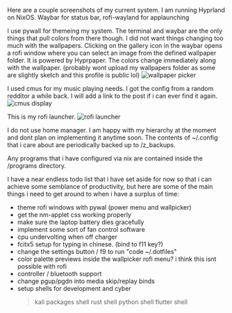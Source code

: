 Here are a couple screenshots of my current system.
I am running Hyprland on NixOS.
Waybar for status bar, rofi-wayland for applaunching

I use pywall for themeing my system. The terminal and waybar are the only things that pull colors from there though. I did not want things changing too much with the wallpapers.
Clicking on the gallery icon in the waybar opens a rofi window where you can select an image from the defined wallpaper folder. It is powered by Hyprpaper. The colors change immediately along with the wallpaper. (probably wont upload my wallpapers folder as some are slightly sketch and this profile is public lol)
![wallpaper picker](/assets/nitch.png)

I used cmus for my music playing needs. I got the config from a random redditor a while back. I will add a link to the post if i can ever find it again.
![cmus display](/assets/cmus.png)

This is my rofi launcher.
![rofi launcher](/assets/rofi.png)

I do not use home manager. I am happy with my hierarchy at the moment and dont plan on implementing it anytime soon.
The contents of ~/.config that i care about are periodically backed up to /z_backups.

Any programs that i have configured via nix are contained inside the /programs directory.



I have a near endless todo list that i have set aside for now so that i can achieve some semblance of productivity, but here are some of the main things i need to get around to when i have a surplus of time:

- theme rofi windows with pywal (power menu and wallpicker)
- get the nm-applet css working properly
- make sure the laptop battery dies gracefully
- implement some sort of fan control software
- cpu undervolting when off charger
- fcitx5 setup for typing in chinese. (bind to f11 key?)
- change the settings button / f9 to run "code ~/.dotfiles"
- color palette previews inside the wallpicker rofi menu? i think this isnt possible with rofi
- controller / bluetooth support
- change pgup/pgdn into media skip/replay binds
- setup shells for development and cyber
    > kali packages shell
    > rust shell
    > python shell
    > flutter shell